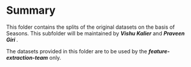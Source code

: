 

# Summary 

   This folder contains the splits of the original datasets on the basis of Seasons. This subfolder will be maintained by <b><i>Vishu Kalier</i></b> and <b><i>Praveen
  Giri </i></b>.
  
The datasets provided in this folder are to be used by the <b><i>feature-extraction-team</i></b> only.
